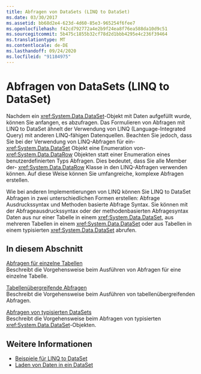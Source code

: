 ```yaml
---
title: Abfragen von DataSets (LINQ to DataSet)
ms.date: 03/30/2017
ms.assetid: bb68d2e4-623d-4d60-85e3-965254f6fee7
ms.openlocfilehash: f42cd792772a4e2b9f24ea8f76ea588da10d9c51
ms.sourcegitcommit: 5b475c1855b32cf78d2d1bbb4295e4c236f39464
ms.translationtype: MT
ms.contentlocale: de-DE
ms.lasthandoff: 09/24/2020
ms.locfileid: "91184975"
---
```

# <a name="querying-datasets-linq-to-dataset"></a>Abfragen von DataSets (LINQ to DataSet)

Nachdem ein <xref:System.Data.DataSet>-Objekt mit Daten aufgefüllt wurde, können Sie anfangen, es abzufragen. Das Formulieren von Abfragen mit LINQ to DataSet ähnelt der Verwendung von LINQ (Language-Integrated Query) mit anderen LINQ-fähigen Datenquellen. Beachten Sie jedoch, dass Sie bei der Verwendung von LINQ-Abfragen für ein- <xref:System.Data.DataSet> Objekt eine Enumeration von- <xref:System.Data.DataRow> Objekten statt einer Enumeration eines benutzerdefinierten Typs Abfragen. Dies bedeutet, dass Sie alle Member der- <xref:System.Data.DataRow> Klasse in den LINQ-Abfragen verwenden können. Auf diese Weise können Sie umfangreiche, komplexe Abfragen erstellen.  
  
 Wie bei anderen Implementierungen von LINQ können Sie LINQ to DataSet Abfragen in zwei unterschiedlichen Formen erstellen: Abfrage Ausdruckssyntax und Methoden basierte Abfrage Syntax. Sie können mit der Abfrageausdruckssyntax oder der methodenbasierten Abfragesyntax Daten aus nur einer Tabelle in einem <xref:System.Data.DataSet>, aus mehreren Tabellen in einem <xref:System.Data.DataSet> oder aus Tabellen in einem typisierten <xref:System.Data.DataSet> abrufen.  
  
## <a name="in-this-section"></a>In diesem Abschnitt  

 [Abfragen für einzelne Tabellen](single-table-queries-linq-to-dataset.md)  
 Beschreibt die Vorgehensweise beim Ausführen von Abfragen für eine einzelne Tabelle.  
  
 [Tabellenübergreifende Abfragen](cross-table-queries-linq-to-dataset.md)  
 Beschreibt die Vorgehensweise beim Ausführen von tabellenübergreifenden Abfragen.  
  
 [Abfragen von typisierten DataSets](querying-typed-datasets.md)  
 Beschreibt die Vorgehensweise beim Abfragen von typisierten <xref:System.Data.DataSet>-Objekten.  
  
## <a name="see-also"></a>Weitere Informationen

- [Beispiele für LINQ to DataSet](linq-to-dataset-examples.md)
- [Laden von Daten in ein DataSet](loading-data-into-a-dataset.md)
